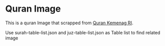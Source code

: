 # Quran Image

This is a quran Image that scrapped from [Quran Kemenag RI](https://quran.kemenag.go.id/).

Use surah-table-list.json and juz-table-list.json as Table list to find related image